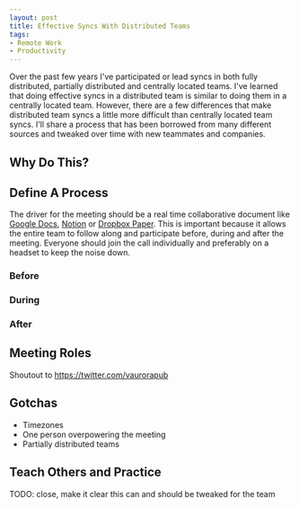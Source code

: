 ```yaml
---
layout: post
title: Effective Syncs With Distributed Teams
tags:
- Remote Work
- Productivity
---
```


Over the past few years I've participated or lead syncs in both fully distributed, partially distributed and centrally located teams. I've learned that doing effective syncs in a distributed team is similar to doing them in a centrally located team. However, there are a few differences that make distributed team syncs a little more difficult than centrally located team syncs. I'll share a process that has been borrowed from many different sources and tweaked over time with new teammates and companies.

## Why Do This?

## Define A Process

The driver for the meeting should be a real time collaborative document like [Google Docs](https://docs.google.com/), [Notion](http://notion.so) or [Dropbox Paper](https://www.dropbox.com/paper). This is important because it allows the entire team to follow along and participate before, during and after the meeting. Everyone should join the call individually and preferably on a headset to keep the noise down.

### Before

### During

### After


## Meeting Roles

Shoutout to https://twitter.com/vaurorapub

## Gotchas

- Timezones
- One person overpowering the meeting
- Partially distributed teams

## Teach Others and Practice

TODO: close, make it clear this can and should be tweaked for the team
